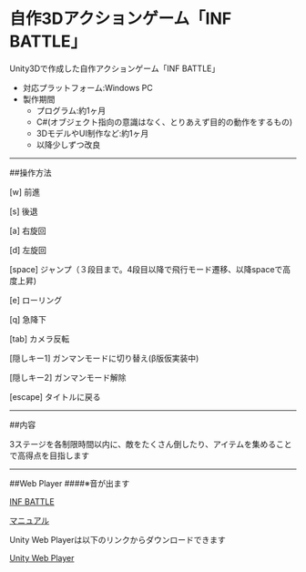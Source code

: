 # 自作3Dアクションゲーム「INF BATTLE」
Unity3Dで作成した自作アクションゲーム「INF BATTLE」

- 対応プラットフォーム:Windows PC
- 製作期間
    - プログラム:約1ヶ月 
    - C#(オブジェクト指向の意識はなく、とりあえず目的の動作をするもの)
    - 3DモデルやUI制作など:約1ヶ月
    - 以降少しずつ改良

***

##操作方法

[w]         前進

[s]         後退

[a]         右旋回

[d]         左旋回

[space]     ジャンプ（３段目まで。4段目以降で飛行モード遷移、以降spaceで高度上昇)

[e]         ローリング

[q]         急降下

[tab]       カメラ反転

[隠しキー1]  ガンマンモードに切り替え(β版仮実装中)

[隠しキー2]   ガンマンモード解除

[escape]  タイトルに戻る

***
##内容

3ステージを各制限時間以内に、敵をたくさん倒したり、アイテムを集めることで高得点を目指します

***



##Web Player
####※音が出ます

[INF BATTLE](https://googledrive.com/host/0B6E2l8AehLM9YjIzRVZiQjhpWVk/IB_WEB.html)

[マニュアル](https://drive.google.com/file/d/0B6E2l8AehLM9S1FWTjRXbUY1aG8/view?usp=sharing)

Unity Web Playerは以下のリンクからダウンロードできます

[Unity Web Player](https://unity3d.com/jp/webplayer)
